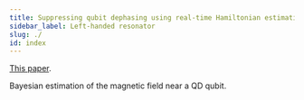 ```yaml
---
title: Suppressing qubit dephasing using real-time Hamiltonian estimation 
sidebar_label: Left-handed resonator
slug: ./
id: index
---
```


[This paper](https://www.nature.com/articles/ncomms6156).

Bayesian estimation of the magnetic field near a QD qubit.





